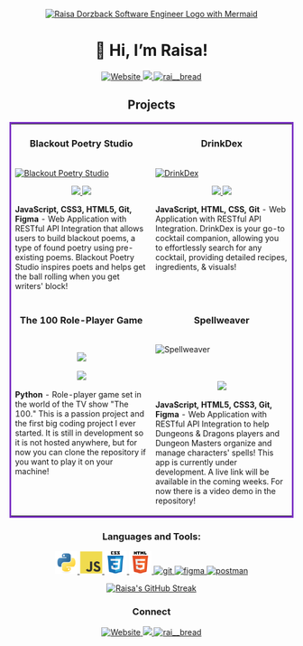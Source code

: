 <p align="center">
  <a target="_blank" href="https://raisadorzback.netlify.app/">
  <img height="200" alt="Raisa Dorzback Software Engineer Logo with Mermaid" src="https://raisadorzback.netlify.app/images/logo/logo-white-transparent.png">  
  </a>
</p>
<h1 align="center">👋 Hi, I’m Raisa!</h1>

<p align="center"> 
  <a href="https://raisadorzback.netlify.app/" target="blank">
    <img src="https://img.shields.io/badge/Website-563d7c?&style=for-the-badge" alt="Website">
  </a>
  <a href="https://www.linkedin.com/in/raisa-d/">
    <img src="https://img.shields.io/badge/LinkedIn-046E6D?logo=linkedin&style=for-the-badge">
  </a>
  <a href="https://twitter.com/rai__bread" target="blank">
    <img src="https://img.shields.io/badge/Twitter-563d7c?logo=twitter&style=for-the-badge&logoColor=white" alt="rai__bread" />
  </a> 
</p>

<h2 align="center">Projects</h2>
<table bordercolor="#7b31c4">
  
  <tr>
    <td width="50%" valign="top">
      <h3 align="center">Blackout Poetry Studio</h3>
        <br />
        <a target="_blank" href="https://blackout-poetry.netlify.app/">
            <img src="/images/blackoutPoetry.gif" width="100%" alt="Blackout Poetry Studio"/>
        </a>
        <br />
        <p align="center">
          <a href="https://github.com/raisa-d/BlackoutPoetryStudio" target="_blank">
            <img src="https://img.shields.io/static/v1?label=&message=REPO&color=23555f&style=for-the-badge&logo=github&logo-color=white"/>
          </a>  
          <a href="https://blackout-poetry.netlify.app/" target="_blank">
            <img src="https://img.shields.io/static/v1?label=&message=LIVE%20SITE&color=743387&style=for-the-badge"/>
          </a>
      </p>
        <p><strong>JavaScript, CSS3, HTML5, Git, Figma</strong> - Web Application with RESTful API Integration that allows users to build blackout poems, a type of found poetry using pre-existing poems. Blackout Poetry Studio inspires poets and helps get the ball rolling when you get writers' block!</p>
    </td>
    <td width="50%" valign="top">
      <h3 align="center">DrinkDex</h3>
        <br />
      <a target="_blank" href="https://drink-dex.netlify.app/">
            <img src="/images/drinkDex.gif" width="100%"  alt="DrinkDex"/>
        </a>
        <br />
        <p align="center">
          <a href="https://github.com/raisa-d/DrinkDex" target="_blank">
            <img src="https://img.shields.io/static/v1?label=&message=REPO&color=23555f&style=for-the-badge&logo=github&logo-color=white"/>
          </a>  
          <a href="https://drink-dex.netlify.app/" target="_blank">
            <img src="https://img.shields.io/static/v1?label=&message=LIVE%20SITE&color=743387&style=for-the-badge"/>
          </a>
      </p>
        <p><strong>JavaScript, HTML, CSS, Git</strong> - Web Application with RESTful API Integration. DrinkDex is your go-to cocktail companion, allowing you to effortlessly search for any cocktail, providing detailed recipes, ingredients, & visuals!</p>
    </td>
  </tr>
  
  <tr>
    <td width="50%" valign="top">
      <h3 align="center">The 100 Role-Player Game</h3>
      <br />
        <p align="center">
          <a href="https://github.com/raisa-d/the-100-rpg" target="_blank">
            <img src="/images/The100RPG.gif"/>
          </a>
      </p>
      <p align="center">
          <a href="https://github.com/raisa-d/the-100-rpg" target="_blank">
            <img src="https://img.shields.io/static/v1?label=&message=REPO&color=23555f&style=for-the-badge&logo=github&logo-color=white"/>
          </a>  
      </p>
        <p><strong>Python</strong> - Role-player game set in the world of the TV show "The 100." This is a passion project and the first big coding project I ever started. It is still in development so it is not hosted anywhere, but for now you can clone the repository if you want to play it on your machine!</p>
    </td>
    <td width="50%" valign="top">
      <h3 align="center">Spellweaver</h3>
        <br />
          <img src="/images/Spellweaver.gif" width="100%" alt="Spellweaver"/>
        <br />
        <br />
        <br />
        <p align="center">
          <a href="https://github.com/raisa-d/Spellweaver" target="_blank">
            <img src="https://img.shields.io/static/v1?label=&message=REPO&color=23555f&style=for-the-badge&logo=github&logo-color=white"/>
          </a>  
        </p>
        <p><strong>JavaScript, HTML5, CSS3, Git, Figma</strong> - Web Application with RESTful API Integration to help Dungeons & Dragons players and Dungeon Masters organize and manage characters' spells! This app is currently under development. A live link will be available in the coming weeks. For now there is a video demo in the repository!</p>
    </td>
  </tr>
</table>

<h3 align="center">Languages and Tools:</h3>
<p align="center"> 
  <a href="https://www.python.org" target="_blank" rel="noreferrer"> 
    <img src="https://raw.githubusercontent.com/devicons/devicon/master/icons/python/python-original.svg" alt="python" width="40" height="40"/> 
  </a> 
  <a href="https://developer.mozilla.org/en-US/docs/Web/JavaScript" target="_blank" rel="noreferrer"> 
    <img src="https://raw.githubusercontent.com/devicons/devicon/master/icons/javascript/javascript-original.svg" alt="javascript" width="40" height="40"/> 
  </a> 
  <a href="https://www.w3schools.com/css/" target="_blank" rel="noreferrer"> 
    <img src="https://raw.githubusercontent.com/devicons/devicon/master/icons/css3/css3-original-wordmark.svg" alt="css3" width="40" height="40"/> 
  </a> 
  <a href="https://www.w3.org/html/" target="_blank" rel="noreferrer"> 
    <img src="https://raw.githubusercontent.com/devicons/devicon/master/icons/html5/html5-original-wordmark.svg" alt="html5" width="40" height="40"/> 
  </a> 
  <a href="https://git-scm.com/" target="_blank" rel="noreferrer"> 
    <img src="https://www.vectorlogo.zone/logos/git-scm/git-scm-icon.svg" alt="git" width="40" height="40"/> 
  </a> 
  
  <a href="https://www.figma.com/" target="_blank" rel="noreferrer"> 
    <img src="https://www.vectorlogo.zone/logos/figma/figma-icon.svg" alt="figma" width="40" height="40"/> 
  </a> 
  <a href="https://postman.com" target="_blank" rel="noreferrer"> 
    <img src="https://www.vectorlogo.zone/logos/getpostman/getpostman-icon.svg" alt="postman" width="40" height="40"/> 
  </a> 
</p>

<p align="center">
  <a href="https://github-readme-streak-stats.herokuapp.com/?user=raisa-d&theme=material-palenight&date_format=M%20j%5B%2C%20Y%5D"><img src="https://github-readme-streak-stats.herokuapp.com?user=raisa-d&theme=material-palenight&date_format=M%20j%5B%2C%20Y%5D" alt="Raisa's GitHub Streak" /></a>
</p>

<h3 align="center">Connect</h3>
<p align="center">
  <a href="https://raisadorzback.netlify.app/" target="blank">
      <img src="https://img.shields.io/badge/Website-563d7c?&style=for-the-badge" alt="Website">
    </a>
    <a href="https://www.linkedin.com/in/raisa-d/">
      <img src="https://img.shields.io/badge/LinkedIn-046E6D?logo=linkedin&style=for-the-badge">
    </a>
    <a href="https://twitter.com/rai__bread" target="blank">
      <img src="https://img.shields.io/badge/Twitter-563d7c?logo=twitter&style=for-the-badge&logoColor=white" alt="rai__bread" />
  </a> 
</p>
